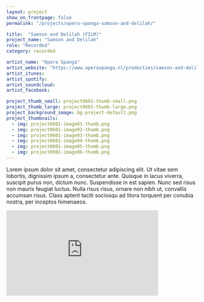 ```yaml
---
layout: project
show_on_frontpage: false
permalink: "/projects/opera-spanga-samson-and-delilah/"

title:  "Samson and Delilah (FILM)"
project_name: "Samson and Delilah"
role: "Recorded"
category: recorded

artist_name: "Opera Spanga"
artist_website: "https://www.operaspanga.nl/producties/samson-and-delilah-film/over-de-productie/"
artist_itunes:
artist_spotify:
artist_soundcloud:
artist_facebook:

project_thumb_small: project0601-thumb-small.png
project_thumb_large: project0601-thumb-large.png
project_background_image: bg-project-default.png
project_thumbnails:
  - img: project0601-image01-thumb.png
  - img: project0601-image02-thumb.png
  - img: project0601-image03-thumb.png
  - img: project0601-image04-thumb.png
  - img: project0601-image05-thumb.png
  - img: project0601-image06-thumb.png
---
```


Lorem ipsum dolor sit amet, consectetur adipiscing elit. Ut vitae sem lobortis, dignissim ipsum a, consectetur ante. Quisque in lacus viverra, suscipit purus non, dictum nunc. Suspendisse in est sapien. Nunc sed risus non mauris feugiat luctus. Nulla risus risus, ornare non nibh ut, convallis accumsan risus. Class aptent taciti sociosqu ad litora torquent per conubia nostra, per inceptos himenaeos.

<iframe width="400" height="225" src="https://www.youtube.com/embed/NJvI3n6PHU8?rel=0" frameborder="0" gesture="media" allow="encrypted-media" allowfullscreen></iframe>